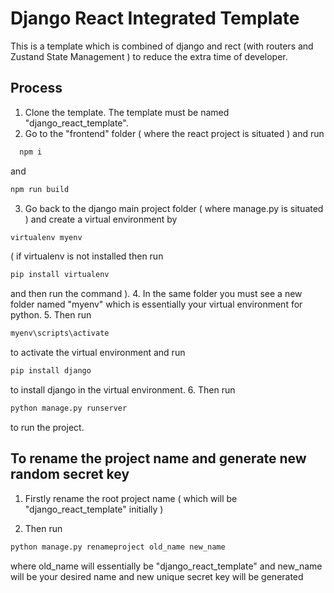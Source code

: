 
# Django React Integrated Template

This is a template which is combined of django and rect (with routers and Zustand State Management ) to reduce the extra time of developer.



## Process

1. Clone the template. The template must be named "django_react_template".
2. Go to the "frontend" folder ( where the react project is situated ) and run 
```bash
  npm i
```
 and 
 ```bash 
 npm run build
 ```
3. Go back to the django main project folder ( where manage.py is situated ) and create a virtual environment by 
```bash 
virtualenv myenv
```
 ( if virtualenv is not installed then run 
 ```bash 
 pip install virtualenv
 ```
  and then run the command ).
4. In the same folder you must see a new folder named "myenv" which is essentially your virtual environment for python.
5. Then run 
```bash 
myenv\scripts\activate
```
 to activate the virtual environment and run 
 ```bash 
 pip install django
 ```
  to install django in the virtual environment.
6. Then run 
```bash 
python manage.py runserver
```
 to run the project.  


## To rename the project name and generate new random secret key

1. Firstly rename the root project name ( which will be "django_react_template" initially )

2. Then run 
```bash 
python manage.py renameproject old_name new_name
```
where old_name will essentially be "django_react_template" and new_name will be your desired name and new unique secret key will be generated


